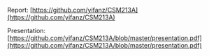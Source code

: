 Report: [https://github.com/yifanz/CSM213A](https://github.com/yifanz/CSM213A)

Presentation: [https://github.com/yifanz/CSM213A/blob/master/presentation.pdf](https://github.com/yifanz/CSM213A/blob/master/presentation.pdf)
